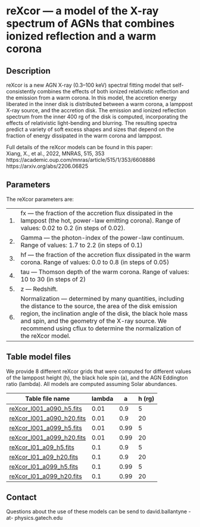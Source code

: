 # reXcor — a model of the X-ray spectrum of AGNs that combines ionized reflection and a warm corona

## Description

<p>
reXcor is a new AGN X-ray (0.3–100 keV) spectral fitting model that self-consistently combines the effects of both ionized relativistic reflection and the emission from a warm corona. In this model, the accretion energy liberated in the inner disk is distributed between a warm corona, a lamppost X-ray source, and the accretion disk. The emission and ionized reflection spectrum from the inner 400 rg of the disk is computed, incorporating the effects of relativistic light-bending and blurring. The resulting spectra predict a variety of soft excess shapes and sizes that depend on the fraction of energy dissipated in the warm corona and lamppost.
</p>

<p>
Full details of the reXcor models can be found in this paper:  <br />
  Xiang, X., et al., 2022, MNRAS, 515, 353 <br />
  https://academic.oup.com/mnras/article/515/1/353/6608886 <br />
  https://arxiv.org/abs/2206.06825
</p>

## Parameters

<p>
The reXcor parameters are:
</p>

<table>  
  <tr><td>1.</td><td>fx —  the fraction of the accretion flux dissipated in the lamppost (the hot, power-law emitting corona). Range of values: 0.02 to 0.2 (in steps of 0.02).</td></tr>
  <tr><td>2.</td><td>Gamma — the photon-index of the power-law continuum. Range of values: 1.7 to 2.2 (in steps of 0.1)</td></tr>
  <tr><td>3.</td><td>hf — the fraction of the accretion flux dissipated in the warm corona. Range of values: 0.0 to 0.8 (in steps of 0.05)</td></tr>
  <tr><td>4.</td><td>tau — Thomson depth of the warm corona. Range of values: 10 to 30 (in steps of 2)</td></tr>
  <tr><td>5.</td><td>z — Redshift.</td></tr>
  <tr><td>6.</td><td>Normalization — determined by many quantities, including the distance to the source, the area of the disk emission region, the inclination angle of the disk, the black hole mass and spin, and the geometry of the X-ray source. We recommend using cflux to determine the normalization of the reXcor model.</td</tr>
</table>
  
## Table model files
  
<p>  
We provide 8 different reXcor grids that were computed for different values of the lamppost height (h), the black hole spin (a), and the AGN Eddington ratio (lambda). All models are computed assuming Solar abundances.
</p>

| Table file name | lambda |  a  | h (rg) |
| --------------- | ------ | --- | ------ |
| [reXcor_l001_a090_h5.fits](https://heasarc.gsfc.nasa.gov/docs/xanadu/xspec/models/reXcor/reXcor_l001_a090_h5.fits) | 0.01 | 0.9 | 5 |
| [reXcor_l001_a090_h20.fits](https://heasarc.gsfc.nasa.gov/docs/xanadu/xspec/models/reXcor/reXcor_l001_a090_h20.fits) | 0.01 | 0.9 | 20 |
| [reXcor_l001_a099_h5.fits](https://heasarc.gsfc.nasa.gov/docs/xanadu/xspec/models/reXcor/reXcor_l001_a099_h5.fits) | 0.01 | 0.99 | 5 |
| [reXcor_l001_a099_h20.fits](https://heasarc.gsfc.nasa.gov/docs/xanadu/xspec/models/reXcor/reXcor_l001_a099_h20.fits) | 0.01 | 0.99 | 20 |
| [reXcor_l01_a09_h5.fits](https://heasarc.gsfc.nasa.gov/docs/xanadu/xspec/models/reXcor/reXcor_l01_a09_h5.fits) | 0.1 | 0.9 | 5 |
| [reXcor_l01_a09_h20.fits](https://heasarc.gsfc.nasa.gov/docs/xanadu/xspec/models/reXcor/reXcor_l01_a09_h20.fits) | 0.1 | 0.9 | 20 | 
| [reXcor_l01_a099_h5.fits](https://heasarc.gsfc.nasa.gov/docs/xanadu/xspec/models/reXcor/reXcor_l01_a099_h5.fits) | 0.1 | 0.99 | 5 |
| [reXcor_l01_a099_h20.fits](https://heasarc.gsfc.nasa.gov/docs/xanadu/xspec/models/reXcor/reXcor_l01_a099_h20.fits) | 0.1 | 0.99 | 20 | 
  
## Contact

<p>
Questions about the use of these models can be send to david.ballantyne -at- physics.gatech.edu
</p>
